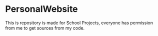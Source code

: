 # PersonalWebsite
This is repository is made for School Projects, everyone has permission from me to get sources from my code.
